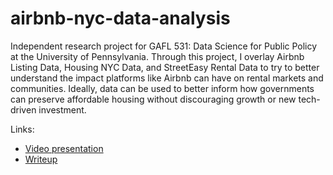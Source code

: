 # airbnb-nyc-data-analysis

Independent research project for GAFL 531: Data Science for Public Policy at the University of Pennsylvania. Through this project, I overlay Airbnb Listing Data, Housing NYC Data, and StreetEasy Rental Data to try to better understand the impact platforms like Airbnb can have on rental markets and communities. Ideally, data can be used to better inform how governments can preserve affordable housing without discouraging growth or new tech-driven investment.

Links:

- [Video presentation](https://www.youtube.com/watch?v=Sup5ZvQdth8)
- [Writeup](https://github.com/cacabo/airbnb-nyc-data-analysis/blob/master/latex/writeup.pdf)
